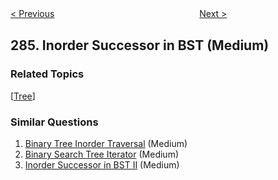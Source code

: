<!--|This file generated by command(leetcode description); DO NOT EDIT.    |-->
<!--+----------------------------------------------------------------------+-->
<!--|@author    Openset <openset.wang@gmail.com>                           |-->
<!--|@link      https://github.com/openset                                 |-->
<!--|@home      https://github.com/openset/leetcode                        |-->
<!--+----------------------------------------------------------------------+-->

[< Previous](https://github.com/openset/leetcode/tree/master/problems/peeking-iterator "Peeking Iterator")
　　　　　　　　　　　　　　　　
[Next >](https://github.com/openset/leetcode/tree/master/problems/walls-and-gates "Walls and Gates")

## 285. Inorder Successor in BST (Medium)



### Related Topics
  [[Tree](https://github.com/openset/leetcode/tree/master/tag/tree/README.md)]

### Similar Questions
  1. [Binary Tree Inorder Traversal](https://github.com/openset/leetcode/tree/master/problems/binary-tree-inorder-traversal) (Medium)
  1. [Binary Search Tree Iterator](https://github.com/openset/leetcode/tree/master/problems/binary-search-tree-iterator) (Medium)
  1. [Inorder Successor in BST II](https://github.com/openset/leetcode/tree/master/problems/inorder-successor-in-bst-ii) (Medium)
